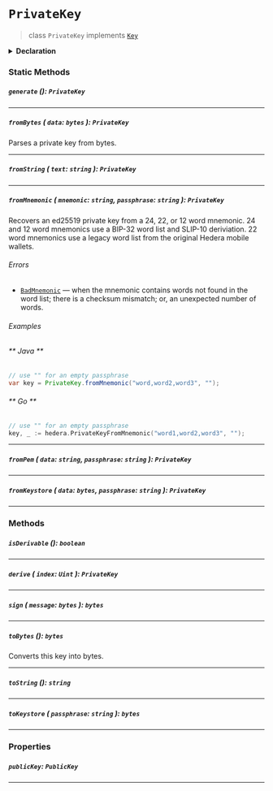 # `PrivateKey`

> class `PrivateKey` implements [`Key`](reference/cryptography/Key.md)

<details>
<summary><b>Declaration</b></summary>

```typescript
class PrivateKey implements Key {
    static generate(): PrivateKey;

    static fromBytes(data: bytes): PrivateKey;

    static fromString(text: string): PrivateKey;

    static fromMnemonic(mnemonic: string, passphrase: string): PrivateKey;

    static fromKeystore(data: bytes, passphrase: string): PrivateKey;

    static fromPem(text: string, passphrase: string): PrivateKey;

    isDerivable(): bool;

    derive(index: int): PrivateKey;

    getPublicKey(): PublicKey;

    sign(message: bytes): bytes;

    toBytes(): bytes;

    toString(): string;

    toKeystore(passphrase: string): bytes;
}
```

</details>

### Static Methods

##### `generate` (): `PrivateKey`

---

##### `fromBytes` ( `data`: `bytes` ): `PrivateKey`

Parses a private key from bytes.

---

##### `fromString` ( `text`: `string` ): `PrivateKey`

---

##### `fromMnemonic` ( `mnemonic`: `string`, `passphrase`: `string` ): `PrivateKey`

Recovers an ed25519 private key from a 24, 22, or 12 word mnemonic. 24 and
12 word mnemonics use a BIP-32 word list and SLIP-10 deriviation. 22 word
mnemonics use a legacy word list from the original Hedera mobile wallets.

###### Errors

 * [`BadMnemonic`](reference/error/BadMnemonic.md) — when the mnemonic contains words not found in the word list; there is a checksum mismatch; or, an unexpected number of words.

###### Examples

<!-- tabs:start -->

###### ** Java **

```java
// use "" for an empty passphrase
var key = PrivateKey.fromMnemonic("word,word2,word3", "");
```

###### ** Go **

```go
// use "" for an empty passphrase
key, _ := hedera.PrivateKeyFromMnemonic("word1,word2,word3", "");
```

<!-- tabs:end -->

---

##### `fromPem` ( `data`: `string`, `passphrase`: `string` ): `PrivateKey`

---

##### `fromKeystore` ( `data`: `bytes`, `passphrase`: `string` ): `PrivateKey`

---

### Methods

##### `isDerivable` (): `boolean`

---

##### `derive` ( `index`: `Uint` ): `PrivateKey`

---

##### `sign` ( `message`: `bytes` ): `bytes`

---

##### `toBytes` (): `bytes`

Converts this key into bytes.

---

##### `toString` (): `string`

---

##### `toKeystore` ( `passphrase`: `string` ): `bytes`

---

### Properties

##### `publicKey`: `PublicKey`

---
